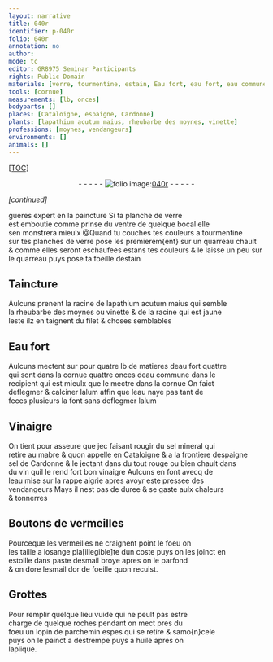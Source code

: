 ```yaml
---
layout: narrative
title: 040r
identifier: p-040r
folio: 040r
annotation: no
author:
mode: tc
editor: GR8975 Seminar Participants
rights: Public Domain
materials: [verre, tourmentine, estain, Eau fort, eau fort, eau commune, alum, eau, Vinaigre, sel mineral, mabre, sel de Cardonne, vin, vinaigre, vermeilles, esmail, or, parchemin, huile]
tools: [cornue]
measurements: [lb, onces]
bodyparts: []
places: [Cataloigne, espaigne, Cardonne]
plants: [lapathium acutum maius, rheubarbe des moynes, vinette]
professions: [moynes, vendangeurs]
environments: []
animals: []
---
```


<p><a href="{{site.url}}/{{base.url}}/diplomatic/">[TOC]</a></p><div class="folio" align="center">- - - - - <a href="http://gallica.bnf.fr/ark:/12148/btv1b10500001g/f85.image" target="_blank"><img src="https://cu-mkp.github.io/2017-workshop-edition/assets/photo-icon.png" alt="folio image: " style="display:inline-block; margin-bottom:-3px;"/>040r</a> - - - - - </div>  
 
*[continued]*
  
gueres expert en la paincture Si ta planche de <span class="m">verre</span><br/> est emboutie comme prinse du ventre de quelque bocal elle<br/> sen monstrera mieulx @Quand tu couches tes couleurs a <span class="m">tourmentine</span><br/> sur tes planches de <span class="m">verre</span> pose les premierem{ent} sur un quarreau chault<br/> & comme elles seront eschaufees estans tes couleurs & le laisse un peu sur<br/> le quarreau puys pose ta foeille d<span class="m">estain</span>
 
 
  

## Taincture

 
Aulcuns prenent la racine de <span class="pa">lapathium acutum maius</span> qui semble<br/> la <span class="pa">rheubarbe des <span class="pro">moynes</span></span> ou <span class="pa">vinette</span> & de la racine qui est jaune<br/> l<span class="tmp">este</span> ilz en taignent du filet & choses semblables
 
 
  

## <span class="m">Eau fort</span>

 
Aulcuns mectent <span class="del">sur</span> <span class="add">pour</span> quatre <span class="ms">lb</span> de matieres d<span class="m">eau fort</span> <span class="del">quattre</span><br/> qui sont dans la <span class="tl">cornue</span> quattre <span class="ms">onces</span> d<span class="m">eau commune</span> dans le<br/> recipient qui est mieulx que le mectre dans la <span class="tl">cornue</span> On faict<br/> deflegmer & calciner l<span class="m">alum</span> affin que l<span class="m">eau</span> naye pas tant de<br/> feces plusieurs la font sans deflegmer l<span class="m">alum</span>
 
 
  

## <span class="m">Vinaigre</span>

 
On tient pour asseure que <span class="del">jec</span> faisant rougir du <span class="m">sel mineral</span> qui<br/> retire au <span class="m">mabre</span> & quon appelle en <span class="pl">Cataloigne</span> & a la frontiere d<span class="pl">espaigne</span><br/> <span class="m">sel de <span class="pl">Cardonne</span></span> & le jectant <span class="del">dans du</span> tout rouge ou bien chault dans<br/> du <span class="m">vin</span> quil le rend fort bon <span class="m">vinaigre</span> Aulcuns en font avecq de<br/> l<span class="m">eau</span> mise sur la rappe aigrie apres avoyr este pressee des<br/> <span class="pro">vendangeurs</span> Mays il nest pas de duree & se gaste aulx chaleurs<br/> & tonnerres
 
 
  

## Boutons de <span class="m">vermeilles</span>

 
Pourceque les <span class="m">vermeilles</span> ne craignent point le foeu on<br/> les taille a losange pla<span class="del">[illegible]</span>te dun coste puys on les joinct en<br/> estoille dans paste d<span class="m">esmail</span> broye apres on le parfond<br/> & on dore l<span class="m">esmail</span> d<span class="m">or</span> de foeille quon recuist.
 
 
  

## Grottes

 
Pour remplir quelque lieu vuide qui ne peult pas estre<br/> charge de quelque roches pendant on mect pres du<br/> foeu un lopin de <span class="m">parchemin</span> espes qui se retire & samo{n}cele<br/> puys on le painct a destrempe puys a <span class="m">huile</span> apres on<br/> laplique.
 
